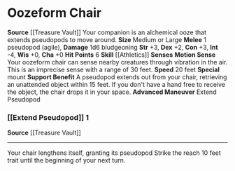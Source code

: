 ﻿---
burrow_speed: null
charisma: '+0'
climb_speed: null
constitution: '+3'
dexterity: '+2'
element: null
fly_speed: null
hp: '6'
id: '55'
intelligence: '-4'
land_speed: '20'
max_speed: '20'
name: Oozeform Chair
rarity: Common
sense:
- Motion SenseYour oozeform chair can sense nearby creatures through vibration in
  theair. This is animprecise sensewith a range of 30 feet.
size: Medium, Large
skill:
- '[[DATABASE/skill/Athletics|Athletics]]'
source: '[[DATABASE/source/Treasure Vault|Treasure Vault]]'
speed:
- 20 feet
strength: '+3'
strength_req: '3'
swim_speed: null
trait: null
type: Animal Companion
wisdom: '+0'

---
# Oozeform Chair

**Source** [[Treasure Vault]] 
Your companion is an alchemical ooze that extends pseudopods to move around.
**Size** Medium or Large
**Melee** <span class="action-icon">1</span> pseudopod (agile), **Damage** 1d6 bludgeoning
**Str** +3, **Dex** +2, **Con** +3, **Int** -4, **Wis** +0, **Cha** +0
**Hit Points** 6
**Skill** [[Athletics]] 
**Senses** **Motion Sense** Your oozeform chair can sense nearby creatures through vibration in the air. This is an imprecise sense with a range of 30 feet.
**Speed** 20 feet
**Special** mount
**Support Benefit** A pseudopod extends out from your chair, retrieving an unattended object within 15 feet. If you don't have a hand free to receive the object, the chair drops it in your space.
**Advanced Maneuver** Extend Pseudopod

### [[Extend Pseudopod]] <span class="action-icon">1</span>

**Source** [[Treasure Vault]]

---
Your chair lengthens itself, granting its pseudopod Strike the reach 10 feet trait until the beginning of your next turn.